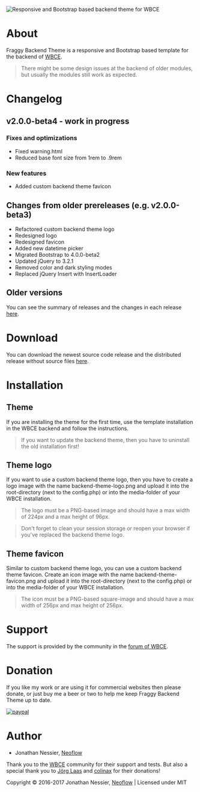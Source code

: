 ![Responsive and Bootstrap based backend theme for WBCE](https://github.com/Neoflow/Fraggy-Backend-Theme/blob/v2.0.0/images/example-2.0.0.png "Responsive and Bootstrap based backend theme for WBCE")

# About

Fraggy Backend Theme is a responsive and Bootstrap based template for the backend of [WBCE](http://wbce.org).

> There might be some design issues at the backend of older modules, but usually the modules still work as expected.

# Changelog

## v2.0.0-beta4 - work in progress

### Fixes and optimizations
 * Fixed warning.html
 * Reduced base font size from 1rem to .9rem

### New features
 * Added custom backend theme favicon

## Changes from older prereleases (e.g. v2.0.0-beta3)

 * Refactored custom backend theme logo
 * Redesigned logo
 * Redesigned favicon
 * Added new datetime picker
 * Migrated Bootstrap to 4.0.0-beta2
 * Updated jQuery to 3.2.1
 * Removed color and dark styling modes
 * Replaced jQuery Insert with InsertLoader

## Older versions

You can see the summary of releases and the changes in each release [here](https://github.com/rjgamer/Fraggy-Backend-Theme/releases).

# Download

You can download the newest source code release and the distributed release without source files [here](https://github.com/rjgamer/Fraggy-Backend-Theme/releases).

# Installation

## Theme

If you are installing the theme for the first time, use the template installation in the WBCE backend and follow the instructions.

> If you want to update the backend theme, then you have to uninstall the old installation first!

## Theme logo

If you want to use a custom backend theme logo, then you have to create a logo image with the name backend-theme-logo.png and upload it into the root-directory (next to the config.php) or into the media-folder of your WBCE installation.

> The logo must be a PNG-based image and should have a max width of 224px and a max height of 96px.

> Don't forget to clean your session storage or reopen your browser if you've replaced the backend theme logo.

## Theme favicon

Similar to custom backend theme logo, you can use a custom backend theme favicon. Create an icon image with the name backend-theme-favicon.png and upload it into the root-directory (next to the config.php) or into the media-folder of your WBCE installation.

> The icon must be a PNG-based square-image and should have a max width of 256px and max height of 256px.

# Support

The support is provided by the community in the [forum of WBCE](https://forum.wbce.org).

# Donation

If you like my work or are using it for commercial websites then please donate, or just buy me a beer or two to help me keep Fraggy Backend Theme up to date.

[![paypal](https://www.paypalobjects.com/en_US/i/btn/btn_donateCC_LG.gif)](https://www.paypal.me/JonathanNessier)

# Author

* Jonathan Nessier, [Neoflow](https://www.neoflow.ch)

Thank you to the [WBCE](http://wbce.org) community for their support and tests. But also a special thank you to [Jörg Laas](https://www.jlhd.com/) and [colinax](https://forum.wbce.org/profile.php?id=160) for their donations!

Copyright © 2016-2017 Jonathan Nessier, [Neoflow](https://www.neoflow.ch) | Licensed under MIT
